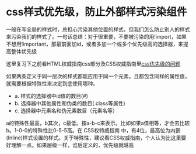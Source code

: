 
# css样式优先级，防止外部样式污染组件

一般在写全局的样式时，总担心污染其他位置的样式，但我们怎么防止别人的样式来污染我们的样式了。一句话总结：对于很重要，不要被污染的用!import，如果不想用!important，那最前面加id，或者多加一个或多个优先级高的选择器，来提高整体优先级

这里复习下之前看HTML权威指南css部分及CSS权威指南里[css优先级的问题](https://www.yuque.com/guoqzuo/js_es6/dg9u82#4944cc9c)


如果两条定义于同一层次的样式都能应用于同一个元素。且都包含同样的属性值，就需要根据特殊性来决定到底使用哪种。

- a. 样式的选择器中id值的数目(#)
- b. 选择器中其他属性和伪类的数目(.class等属性)
- c. 选择器中元素名和伪元素数目（元素名等）

a的特殊性最高，b其次，c最低。按a-b-c来表示。比如如果a值相等，才会去比较b。1-0-0的特殊性比0-5-5高。在 CSS权特威指南 中，有4位，最高位为内嵌(Inline)样式设置的样式。关于特殊性，建议看CSS权威指南，个人认为比这里要好理解一点。如果层级一样，谁后定义的，优先级就越高